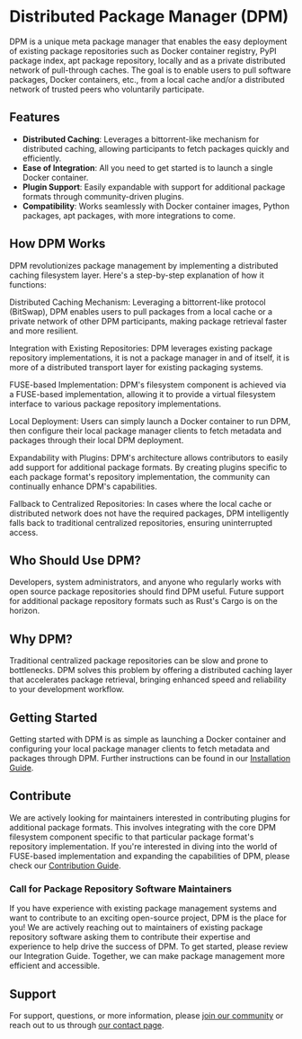 # Distributed Package Manager (DPM)
DPM is a unique meta package manager that enables the easy deployment of existing package repositories such as Docker container registry, PyPI package index, apt package repository, locally and as a private distributed network of pull-through caches. The goal is to enable users to pull software packages, Docker containers, etc., from a local cache and/or a distributed network of trusted peers who voluntarily participate.

## Features
- **Distributed Caching**: Leverages a bittorrent-like mechanism for distributed caching, allowing participants to fetch packages quickly and efficiently.
- **Ease of Integration**: All you need to get started is to launch a single Docker container.
- **Plugin Support**: Easily expandable with support for additional package formats through community-driven plugins.
- **Compatibility**: Works seamlessly with Docker container images, Python packages, apt packages, with more integrations to come.

## How DPM Works
DPM revolutionizes package management by implementing a distributed caching filesystem layer. Here's a step-by-step explanation of how it functions:

Distributed Caching Mechanism: Leveraging a bittorrent-like protocol (BitSwap), DPM enables users to pull packages from a local cache or a private network of other DPM participants, making package retrieval faster and more resilient.

Integration with Existing Repositories: DPM leverages existing package repository implementations, it is not a package manager in and of itself, it is more of a distributed transport layer for existing packaging systems.

FUSE-based Implementation: DPM's filesystem component is achieved via a FUSE-based implementation, allowing it to provide a virtual filesystem interface to various package repository implementations.

Local Deployment: Users can simply launch a Docker container to run DPM, then configure their local package manager clients to fetch metadata and packages through their local DPM deployment.

Expandability with Plugins: DPM's architecture allows contributors to easily add support for additional package formats. By creating plugins specific to each package format's repository implementation, the community can continually enhance DPM's capabilities.

Fallback to Centralized Repositories: In cases where the local cache or distributed network does not have the required packages, DPM intelligently falls back to traditional centralized repositories, ensuring uninterrupted access.

## Who Should Use DPM?
Developers, system administrators, and anyone who regularly works with open source package repositories should find DPM useful. Future support for additional package repository formats such as Rust's Cargo is on the horizon.

## Why DPM?
Traditional centralized package repositories can be slow and prone to bottlenecks. DPM solves this problem by offering a distributed caching layer that accelerates package retrieval, bringing enhanced speed and reliability to your development workflow.

## Getting Started
Getting started with DPM is as simple as launching a Docker container and configuring your local package manager clients to fetch metadata and packages through DPM. Further instructions can be found in our [Installation Guide](link-to-installation-guide).

## Contribute
We are actively looking for maintainers interested in contributing plugins for additional package formats. This involves integrating with the core DPM filesystem component specific to that particular package format's repository implementation. If you're interested in diving into the world of FUSE-based implementation and expanding the capabilities of DPM, please check our [Contribution Guide](link-to-contribution-guide).

### Call for Package Repository Software Maintainers
If you have experience with existing package management systems and want to contribute to an exciting open-source project, DPM is the place for you! We are actively reaching out to maintainers of existing package repository software asking them to contribute their expertise and experience to help drive the success of DPM. To get started, please review our Integration Guide. Together, we can make package management more efficient and accessible.

## Support
For support, questions, or more information, please [join our community](link-to-community-page) or reach out to us through [our contact page](link-to-contact-page).
